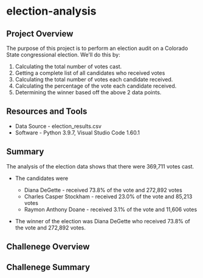 # election-analysis

## Project Overview
The purpose of this project is to perform an election audit on a Colorado State congressional election. We'll do this by:

1. Calculating the total number of votes cast.
2. Getting a complete list of all candidates who received votes
3. Calculating the total number of votes each candidate received.
4. Calculating the percentage of the vote each candidate received.
5. Determining the winner based off the above 2 data points. 

## Resources and Tools
- Data Source -  election_results.csv
- Software - Python 3.9.7, Visual Studio Code 1.60.1

## Summary 
The analysis of the election data shows that there were 369,711 votes cast. 

- The candidates were
  - Diana DeGette - received 73.8% of the vote and 272,892 votes 
  - Charles Casper Stockham - received 23.0% of the vote and 85,213 votes 
  - Raymon Anthony Doane - received 3.1% of the vote and 11,606 votes
  
 - The winner of the election was Diana DeGette who received 73.8% of the vote and 272,892 votes. 
 
 
 ## Challenege Overview
 
 ## Challenege Summary
